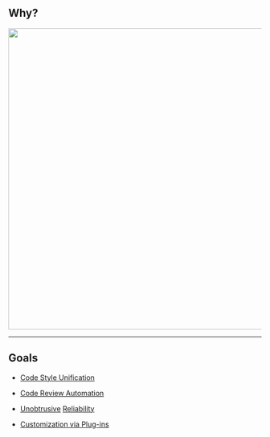 ## Why?

<div class="image">
  <img src="slides/convenient_service/2/goals/transparent_thinking_face.png" width="600px" />
</div>

---

## Goals

- [Code Style Unification](https://en.wikipedia.org/wiki/Coding_conventions)

- [Code Review Automation](https://en.wikipedia.org/wiki/Automated_code_review)

- [Unobtrusive](https://guides.rubyonrails.org/v4.2/working_with_javascript_in_rails.html) [Reliability](https://en.wikipedia.org/wiki/Reliability_engineering)

- [Customization via Plug-ins](https://en.wikipedia.org/wiki/Plug-in_(computing))

